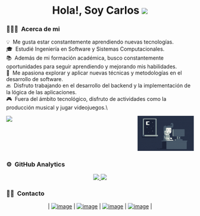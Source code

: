<h1 align="center">Hola!, Soy Carlos <img src=
"https://media.giphy.com/media/hvRJCLFzcasrR4ia7z/giphy.gif" width="35"></h1>

<!-- ## 👋 &nbsp;Hey there! I'm Aditya -->

### 👨🏻‍💻 &nbsp;Acerca de mi

💡 &nbsp;Me gusta estar constantemente aprendiendo nuevas tecnologías.\
🎓 &nbsp;Estudié Ingeniería en Software y Sistemas Computacionales.\
📚 &nbsp;Además de mi formación académica, busco constantemente oportunidades para seguir aprendiendo y mejorando mis habilidades.\
🌱 &nbsp;Me apasiona explorar y aplicar nuevas técnicas y metodologías en el desarrollo de software.\
🔙 &nbsp;Disfruto trabajando en el desarrollo del backend y la implementación de la lógica de las aplicaciones.\
🎮 &nbsp;Fuera del ámbito tecnológico, disfruto de actividades como la producción musical y jugar videojuegos.\


<div style="overflow: auto;">
    <div style="float: left; width: 65%;">
        <a href="https://skillicons.dev">
            <img src="https://skillicons.dev/icons?i=git,aws,cpp,css,discord,docker,postgres,prisma,pug,dynamodb,express,figma,firebase,redis,github,html,java,js,linux,md,materialui,nginx,mongodb,mysql,nextjs,nodejs,postman,py,react,redux,tailwind,ts,vscode,kubernetes&perline=14" />
        </a>
    </div>
    <div style="float: right; width: 30%;">
        <!-- Imagen -->
        <img alt="Night Coding" src="https://raw.githubusercontent.com/AVS1508/AVS1508/master/assets/Night-Coding.gif" />
    </div>
</div>



### ⚙️ &nbsp;GitHub Analytics

<p align="center">
<a href="https://github.com/AVS1508">
  <img height="180em" src="https://github-readme-stats-eight-theta.vercel.app/api?username=Carlos-MKR&show_icons=true&theme=algolia&include_all_commits=true&count_private=true"/>
  <img height="180em" src="https://github-readme-stats-eight-theta.vercel.app/api/top-langs/?username=Carlos-MKR&layout=compact&langs_count=8&theme=algolia"/>
</a>
</p>

### 🤝🏻 &nbsp;Contacto

<div align="center">
  
| [![image](https://img.shields.io/badge/LinkedIn-0077B5?style=for-the-badge&logo=linkedin&logoColor=white)](https://www.linkedin.com/in/lauro_brant-1/) | [![image](https://img.shields.io/badge/Instagram-E4405F?style=for-the-badge&logo=instagram&logoColor=white)](https://www.instagram.com/brantlauro/) | [![image](https://img.shields.io/badge/Twitter-1DA1F2?style=for-the-badge&logo=twitter&logoColor=white)](https://twitter.com/brantlauro) | [![image](https://img.shields.io/badge/Gmail-D14836?style=for-the-badge&logo=gmail&logoColor=white)](mailto:produtor.brantlauro@gmail.com) |
  
</div>

